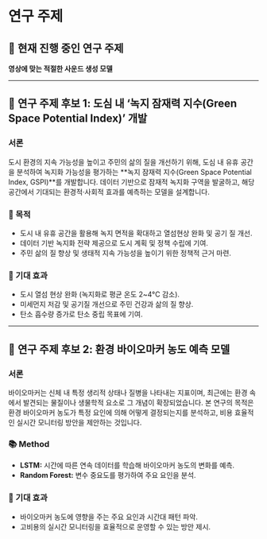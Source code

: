 # 연구 주제

## 🎥 현재 진행 중인 연구 주제
**영상에 맞는 적절한 사운드 생성 모델**

---

## 🌳 연구 주제 후보 1: 도심 내 ‘녹지 잠재력 지수(Green Space Potential Index)’ 개발
### 서론
도시 환경의 지속 가능성을 높이고 주민의 삶의 질을 개선하기 위해, 도심 내 유휴 공간을 분석하여 녹지화 가능성을 평가하는 **녹지 잠재력 지수(Green Space Potential Index, GSPI)**를 개발합니다. 데이터 기반으로 잠재적 녹지화 구역을 발굴하고, 해당 공간에서 기대되는 환경적·사회적 효과를 예측하는 모델을 설계합니다.
 
### 🎯 목적
- 도시 내 유휴 공간을 활용해 녹지 면적을 확대하고 열섬현상 완화 및 공기 질 개선.
- 데이터 기반 녹지화 전략 제공으로 도시 계획 및 정책 수립에 기여.
- 주민 삶의 질 향상 및 생태적 지속 가능성을 높이기 위한 정책적 근거 마련.

### 🌟 기대 효과
- 도시 열섬 현상 완화 (녹지화로 평균 온도 2~4°C 감소).
- 미세먼지 저감 및 공기질 개선으로 주민 건강과 삶의 질 향상.
- 탄소 흡수량 증가로 탄소 중립 목표에 기여.

---

## 🧬 연구 주제 후보 2: 환경 바이오마커 농도 예측 모델
### 서론
바이오마커는 신체 내 특정 생리적 상태나 질병을 나타내는 지표이며, 최근에는 환경 속에서 발견되는 물질이나 생물학적 요소로 그 개념이 확장되었습니다. 본 연구의 목적은 환경 바이오마커 농도가 특정 요인에 의해 어떻게 결정되는지를 분석하고, 비용 효율적인 실시간 모니터링 방안을 제안하는 것입니다.
 
### 📚 Method
- **LSTM:** 시간에 따른 연속 데이터를 학습해 바이오마커 농도의 변화를 예측.
- **Random Forest:** 변수 중요도를 평가하여 주요 요인을 분석.
 
### 🌟 기대 효과
- 바이오마커 농도에 영향을 주는 주요 요인과 시간대 패턴 파악.
- 고비용의 실시간 모니터링을 효율적으로 운영할 수 있는 방안 제시.
